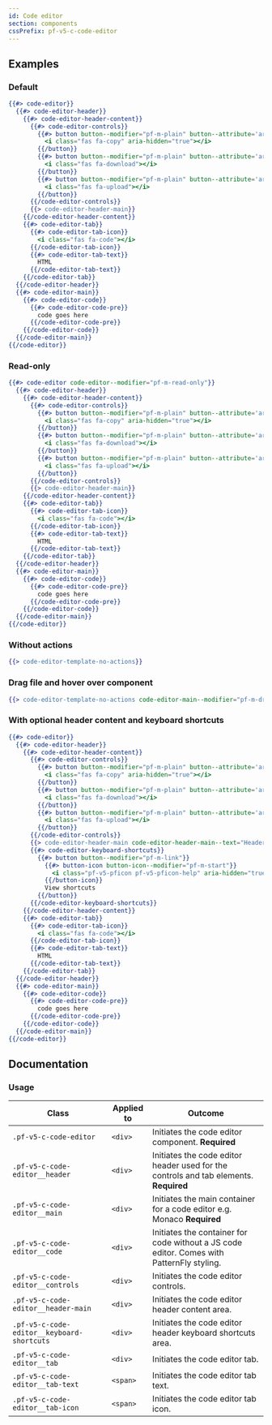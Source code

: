 ```yaml
---
id: Code editor
section: components
cssPrefix: pf-v5-c-code-editor
---
```


## Examples

### Default

```hbs
{{#> code-editor}}
  {{#> code-editor-header}}
    {{#> code-editor-header-content}}
      {{#> code-editor-controls}}
        {{#> button button--modifier="pf-m-plain" button--attribute='aria-label="Copy to clipboard"'}}
          <i class="fas fa-copy" aria-hidden="true"></i>
        {{/button}}
        {{#> button button--modifier="pf-m-plain" button--attribute='aria-label="Download code"'}}
          <i class="fas fa-download"></i>
        {{/button}}
        {{#> button button--modifier="pf-m-plain" button--attribute='aria-label="Upload code"'}}
          <i class="fas fa-upload"></i>
        {{/button}}
      {{/code-editor-controls}}
      {{> code-editor-header-main}}
    {{/code-editor-header-content}}
    {{#> code-editor-tab}}
      {{#> code-editor-tab-icon}}
        <i class="fas fa-code"></i>
      {{/code-editor-tab-icon}}
      {{#> code-editor-tab-text}}
        HTML
      {{/code-editor-tab-text}}
    {{/code-editor-tab}}
  {{/code-editor-header}}
  {{#> code-editor-main}}
    {{#> code-editor-code}}
      {{#> code-editor-code-pre}}
        code goes here
      {{/code-editor-code-pre}}
    {{/code-editor-code}}
  {{/code-editor-main}}
{{/code-editor}}
```

### Read-only

```hbs
{{#> code-editor code-editor--modifier="pf-m-read-only"}}
  {{#> code-editor-header}}
    {{#> code-editor-header-content}}
      {{#> code-editor-controls}}
        {{#> button button--modifier="pf-m-plain" button--attribute='aria-label="Copy to clipboard"'}}
          <i class="fas fa-copy" aria-hidden="true"></i>
        {{/button}}
        {{#> button button--modifier="pf-m-plain" button--attribute='aria-label="Download code"'}}
          <i class="fas fa-download"></i>
        {{/button}}
        {{#> button button--modifier="pf-m-plain" button--attribute='aria-label="Upload code" disabled'}}
          <i class="fas fa-upload"></i>
        {{/button}}
      {{/code-editor-controls}}
      {{> code-editor-header-main}}
    {{/code-editor-header-content}}
    {{#> code-editor-tab}}
      {{#> code-editor-tab-icon}}
        <i class="fas fa-code"></i>
      {{/code-editor-tab-icon}}
      {{#> code-editor-tab-text}}
        HTML
      {{/code-editor-tab-text}}
    {{/code-editor-tab}}
  {{/code-editor-header}}
  {{#> code-editor-main}}
    {{#> code-editor-code}}
      {{#> code-editor-code-pre}}
        code goes here
      {{/code-editor-code-pre}}
    {{/code-editor-code}}
  {{/code-editor-main}}
{{/code-editor}}
```

### Without actions

```hbs
{{> code-editor-template-no-actions}}
```

### Drag file and hover over component

```hbs
{{> code-editor-template-no-actions code-editor-main--modifier="pf-m-drag-hover"}}
```

### With optional header content and keyboard shortcuts

```hbs
{{#> code-editor}}
  {{#> code-editor-header}}
    {{#> code-editor-header-content}}
      {{#> code-editor-controls}}
        {{#> button button--modifier="pf-m-plain" button--attribute='aria-label="Copy to clipboard"'}}
          <i class="fas fa-copy" aria-hidden="true"></i>
        {{/button}}
        {{#> button button--modifier="pf-m-plain" button--attribute='aria-label="Download code"'}}
          <i class="fas fa-download"></i>
        {{/button}}
        {{#> button button--modifier="pf-m-plain" button--attribute='aria-label="Upload code"'}}
          <i class="fas fa-upload"></i>
        {{/button}}
      {{/code-editor-controls}}
      {{> code-editor-header-main code-editor-header-main--text="Header main content"}}
      {{#> code-editor-keyboard-shortcuts}}
        {{#> button button--modifier="pf-m-link"}}
          {{#> button-icon button-icon--modifier="pf-m-start"}}
            <i class="pf-v5-pficon pf-v5-pficon-help" aria-hidden="true"></i>
          {{/button-icon}}
          View shortcuts
        {{/button}}
      {{/code-editor-keyboard-shortcuts}}
    {{/code-editor-header-content}}
    {{#> code-editor-tab}}
      {{#> code-editor-tab-icon}}
        <i class="fas fa-code"></i>
      {{/code-editor-tab-icon}}
      {{#> code-editor-tab-text}}
        HTML
      {{/code-editor-tab-text}}
    {{/code-editor-tab}}
  {{/code-editor-header}}
  {{#> code-editor-main}}
    {{#> code-editor-code}}
      {{#> code-editor-code-pre}}
        code goes here
      {{/code-editor-code-pre}}
    {{/code-editor-code}}
  {{/code-editor-main}}
{{/code-editor}}
```

## Documentation

### Usage

| Class                                      | Applied to | Outcome                                                                                   |
| ------------------------------------------ | ---------- | ----------------------------------------------------------------------------------------- |
| `.pf-v5-c-code-editor`                     | `<div>`    | Initiates the code editor component. **Required**                                         |
| `.pf-v5-c-code-editor__header`             | `<div>`    | Initiates the code editor header used for the controls and tab elements. **Required**     |
| `.pf-v5-c-code-editor__main`               | `<div>`    | Initiates the main container for a code editor e.g. Monaco **Required**                   |
| `.pf-v5-c-code-editor__code`               | `<div>`    | Initiates the container for code without a JS code editor. Comes with PatternFly styling. |
| `.pf-v5-c-code-editor__controls`           | `<div>`    | Initiates the code editor controls.                                                       |
| `.pf-v5-c-code-editor__header-main`        | `<div>`    | Initiates the code editor header content area.                                            |
| `.pf-v5-c-code-editor__keyboard-shortcuts` | `<div>`    | Initiates the code editor header keyboard shortcuts area.                                 |
| `.pf-v5-c-code-editor__tab`                | `<div>`    | Initiates the code editor tab.                                                            |
| `.pf-v5-c-code-editor__tab-text`           | `<span>`   | Initiates the code editor tab text.                                                       |
| `.pf-v5-c-code-editor__tab-icon`           | `<span>`   | Initiates the code editor tab icon.                                                       |

